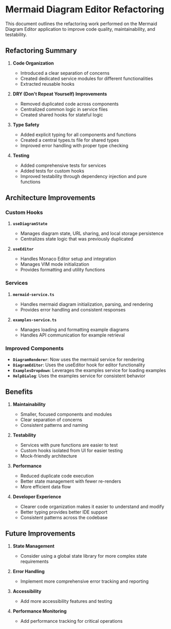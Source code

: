 # Mermaid Diagram Editor Refactoring

This document outlines the refactoring work performed on the Mermaid Diagram Editor application to improve code quality, maintainability, and testability.

## Refactoring Summary

1. **Code Organization**
   - Introduced a clear separation of concerns
   - Created dedicated service modules for different functionalities
   - Extracted reusable hooks

2. **DRY (Don't Repeat Yourself) Improvements**
   - Removed duplicated code across components
   - Centralized common logic in service files
   - Created shared hooks for stateful logic

3. **Type Safety**
   - Added explicit typing for all components and functions
   - Created a central types.ts file for shared types
   - Improved error handling with proper type checking

4. **Testing**
   - Added comprehensive tests for services
   - Added tests for custom hooks
   - Improved testability through dependency injection and pure functions

## Architecture Improvements

### Custom Hooks

1. **`useDiagramState`**
   - Manages diagram state, URL sharing, and local storage persistence
   - Centralizes state logic that was previously duplicated

2. **`useEditor`**
   - Handles Monaco Editor setup and integration
   - Manages VIM mode initialization
   - Provides formatting and utility functions

### Services

1. **`mermaid-service.ts`**
   - Handles mermaid diagram initialization, parsing, and rendering
   - Provides error handling and consistent responses

2. **`examples-service.ts`**
   - Manages loading and formatting example diagrams
   - Handles API communication for example retrieval

### Improved Components

- **`DiagramRenderer`**: Now uses the mermaid service for rendering
- **`DiagramEditor`**: Uses the useEditor hook for editor functionality
- **`ExamplesDropdown`**: Leverages the examples service for loading examples
- **`HelpDialog`**: Uses the examples service for consistent behavior

## Benefits

1. **Maintainability**
   - Smaller, focused components and modules
   - Clear separation of concerns
   - Consistent patterns and naming

2. **Testability**
   - Services with pure functions are easier to test
   - Custom hooks isolated from UI for easier testing
   - Mock-friendly architecture

3. **Performance**
   - Reduced duplicate code execution
   - Better state management with fewer re-renders
   - More efficient data flow

4. **Developer Experience**
   - Clearer code organization makes it easier to understand and modify
   - Better typing provides better IDE support
   - Consistent patterns across the codebase

## Future Improvements

1. **State Management**
   - Consider using a global state library for more complex state requirements

2. **Error Handling**
   - Implement more comprehensive error tracking and reporting

3. **Accessibility**
   - Add more accessibility features and testing

4. **Performance Monitoring**
   - Add performance tracking for critical operations 